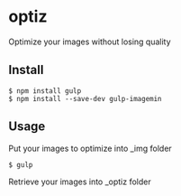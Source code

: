 # optiz
Optimize your images without losing quality

## Install

```
$ npm install gulp
$ npm install --save-dev gulp-imagemin
```

## Usage

Put your images to optimize into _img folder

`$ gulp`

Retrieve your images into _optiz folder

